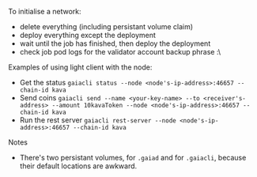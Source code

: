 To initialise a network:

 - delete everything (including persistant volume claim)
 - deploy everything except the deployment
 - wait until the job has finished, then deploy the deployment
 - check job pod logs for the validator account backup phrase :\

Examples of using light client with the node:

 - Get the status `gaiacli status --node <node's-ip-address>:46657 --chain-id kava`
 - Send coins `gaiacli send --name <your-key-name> --to <receiver's-address> --amount 10kavaToken --node <node's-ip-address>:46657 --chain-id kava`
 - Run the rest server `gaiacli rest-server --node <node's-ip-address>:46657 --chain-id kava`
 
Notes

 - There's two persistant volumes, for `.gaiad` and for `.gaiacli`, because their default locations are awkward.